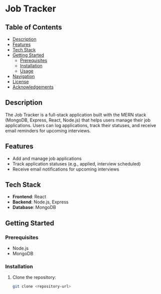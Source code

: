# Job Tracker

## Table of Contents
- [Description](#description)
- [Features](#features)
- [Tech Stack](#tech-stack)
- [Getting Started](#getting-started)
  - [Prerequisites](#prerequisites)
  - [Installation](#installation)
  - [Usage](#usage)
- [Navigation](#navigation)
- [License](#license)
- [Acknowledgements](#acknowledgements)

## Description
The Job Tracker is a full-stack application built with the MERN stack (MongoDB, Express, React, Node.js) that helps users manage their job applications. Users can log applications, track their statuses, and receive email reminders for upcoming interviews.

## Features
- Add and manage job applications
- Track application statuses (e.g., applied, interview scheduled)
- Receive email notifications for upcoming interviews

## Tech Stack
- **Frontend**: React
- **Backend**: Node.js, Express
- **Database**: MongoDB

## Getting Started

### Prerequisites
- Node.js
- MongoDB

### Installation
1. Clone the repository:
   ```bash
   git clone <repository-url>
